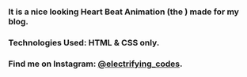 ### It is a nice looking Heart Beat Animation (the ) made for my blog.

### Technologies Used: HTML & CSS only.

### Find me on Instagram: [@electrifying_codes][instagram].

[instagram]: https://www.instagram.com/electrifying_codes
